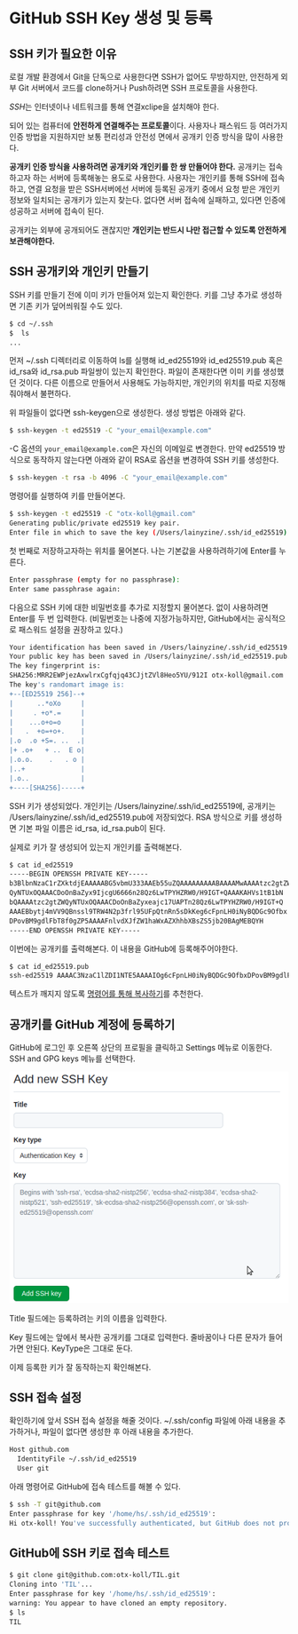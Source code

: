 # GitHub SSH Key 생성 및 등록


## SSH 키가 필요한 이유

로컬 개발 환경에서 Git을 단독으로 사용한다면 SSH가 없어도 무방하지만, 안전하게 외부 Git 서버에서 코드를 clone하거나 Push하려면 SSH 프로토콜을 사용한다. 

*SSH*는 인터넷이나 네트워크를 통해 연결xclipe을 설치해야 한다.

되어 있는 컴퓨터에 **안전하게 연결해주는 프로토콜**이다. 사용자나 패스워드 등 여러가지 인증 방법을 지원하지만 보통 편리성과 안전성 면에서 공개키 인증 방식을 많이 사용한다.

**공개키 인증 방식을 사용하려면 공개키와 개인키를 한 쌍 만들어야 한다.** 공개키는 접속하고자 하는 서버에 등록해놓는 용도로 사용한다. 사용자는 개인키를 통해 SSH에 접속하고, 연결 요청을 받은 SSH서버에선 서버에 등록된 공개키 중에서 요청 받은 개인키 정보와 일치되는 공개키가 있는지 찾는다. 없다면 서버 접속에 실패하고, 있다면 인증에 성공하고 서버에 접속이 된다.

공개키는 외부에 공개되어도 괜찮지만 **개인키는 반드시 나만 접근할 수 있도록 안전하게 보관해야한다.** 

## SSH 공개키와 개인키 만들기

SSH 키를 만들기 전에 이미 키가 만들어져 있는지 확인한다. 키를 그냥 추가로 생성하면 기존 키가 덮어씌워질 수도 있다.

```bash
$ cd ~/.ssh
$  ls
...
```
먼저 ~/.ssh 디렉터리로 이동하여 ls를 실행해 id_ed25519와 id_ed25519.pub 혹은 id_rsa와 id_rsa.pub 파일쌍이 있는지 확인한다. 파일이 존재한다면 이미 키를 생성했던 것이다. 다른 이름으로 만들어서 사용해도 가능하지만, 개인키의 위치를 따로 지정해줘야해서 불편하다.

위 파일들이 없다면 ssh-keygen으로 생성한다. 생성 방법은 아래와 같다.

```bash
$ ssh-keygen -t ed25519 -C "your_email@example.com"
```
-C 옵션의 `your_email@example.com`은 자신의 이메일로 변경한다. 만약 ed25519 방식으로 동작하지 않는다면 아래와 같이 RSA로 옵션을 변경하여 SSH 키를 생성한다.

```bash
$ ssh-keygen -t rsa -b 4096 -C "your_email@example.com"
```

명령어를 실행하여 키를 만들어본다.

```bash
$ ssh-keygen -t ed25519 -C "otx-koll@gmail.com"
Generating public/private ed25519 key pair.
Enter file in which to save the key (/Users/lainyzine/.ssh/id_ed25519):
```
첫 번째로 저장하고자하는 위치를 물어본다. 나는 기본값을 사용하려하기에 Enter를 누른다.

```bash
Enter passphrase (empty for no passphrase):
Enter same passphrase again:
```
다음으로 SSH 키에 대한 비밀번호를 추가로 지정할지 물어본다. 없이 사용하려면 Enter를 두 번 입력한다. (비밀번호는 나중에 지정가능하지만, GitHub에서는 공식적으로 패스워드 설정을 권장하고 있다.)

```bash
Your identification has been saved in /Users/lainyzine/.ssh/id_ed25519.
Your public key has been saved in /Users/lainyzine/.ssh/id_ed25519.pub.
The key fingerprint is:
SHA256:MRR2EWPjezAxwlrxCgfqjq43CJjtZVl8Heo5YU/912I otx-koll@gmail.com
The key's randomart image is:
+--[ED25519 256]--+
|      ..*oXo     |
|     . +o*.=     |
|    ...o+o=o     |
|   .  +o=+o+.    |
|.o  .o +S=. ..  .|
|+ .o+   + ..  E o|
|.o.o.    .   . o |
|..+              |
|.o..             |
+----[SHA256]-----+
```
SSH 키가 생성되었다. 개인키는 /Users/lainyzine/.ssh/id_ed25519에, 공개키는 /Users/lainyzine/.ssh/id_ed25519.pub에 저장되었다. RSA 방식으로 키를 생성하면 기본 파일 이름은 id_rsa, id_rsa.pub이 된다.

실제로 키가 잘 생성되어 있는지 개인키를 출력해본다.

```bash
$ cat id_ed25519
-----BEGIN OPENSSH PRIVATE KEY-----
b3BlbnNzaC1rZXktdjEAAAAABG5vbmU333AAEb55uZQAAAAAAAAABAAAAMwAAAAtzc2gtZW
QyNTUxOQAAACDoOnBaZyx9IjcgU6666n28Qz6LwTPYHZRW0/H9IGT+QAAAKAHVs1tB1bN
bQAAAAtzc2gtZWQyNTUxOQAAACDoOnBaZyxeajc17UAPTn28Qz6LwTPYHZRW0/H9IGT+Q
AAAEBbytj4mVV9QBnssl9TRW4N2p3frl95UFpQtnRn5sDkKeg6cFpnLH0iNyBQDGc9Ofbx
DPovBM9gdlFbT8f0gZP5AAAAFnlvdXJfZW1haWxAZXhhbXBsZS5jb20BAgMEBQYH
-----END OPENSSH PRIVATE KEY-----
```

이번에는 공개키를 출력해본다. 이 내용을 GitHub에 등록해주어야한다.

```bash
$ cat id_ed25519.pub
ssh-ed25519 AAAAC3NzaC1lZDI1NTE5AAAAIOg6cFpnLH0iNyBQDGc9OfbxDPovBM9gdlFbT8f0gZP5 your_email@example.com
```

텍스트가 깨지지 않도록 [명령어를 통해 복사하기](../Terminal/clipboard-copy&paste.md)를 추천한다.

## 공개키를 GitHub 계정에 등록하기

GitHub에 로그인 후 오른쪽 상단의 프로필을 클릭하고 Settings 메뉴로 이동한다. SSH and GPG keys 메뉴를 선택한다. 

![SSH 키 등록 폼](./img/add-ssh-key.png)

Title 필드에는 등록하려는 키의 이름을 입력한다.

Key 필드에는 앞에서 복사한 공개키를 그대로 입력한다. 줄바꿈이나 다른 문자가 들어가면 안된다. KeyType은 그대로 둔다.

이제 등록한 키가 잘 동작하는지 확인해본다.

## SSH 접속 설정

확인하기에 앞서 SSH 접속 설정을 해줄 것이다. ~/.ssh/config 파일에 아래 내용을 추가하거나, 파일이 없다면 생성한 후 아래 내용을 추가한다.

```bash
Host github.com
  IdentityFile ~/.ssh/id_ed25519
  User git
```

아래 명령어로 GitHub에 접속 테스트를 해볼 수 있다.

```bash
$ ssh -T git@github.com
Enter passphrase for key '/home/hs/.ssh/id_ed25519':
Hi otx-koll! You've successfully authenticated, but GitHub does not provide shell access.
```

## GitHub에 SSH 키로 접속 테스트

```bash
$ git clone git@github.com:otx-koll/TIL.git
Cloning into 'TIL'...
Enter passphrase for key '/home/hs/.ssh/id_ed25519':
warning: You appear to have cloned an empty repository.
$ ls
TIL
```


 